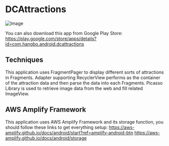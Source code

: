 # DCAttractions
![Image](https://github.com/PrisonerPrice/DCAttractions/blob/master/Images/Landmarks/landmarks_thomas_jefferson_memorial.png?raw=true)

You can also download this app from Google Play Store: https://play.google.com/store/apps/details?id=com.hangbo.android.dcattractions

## Techniques
This application uses FragmentPager to display different sorts of attractions in Fragments. Adapter supporting RecyclerView performs as the container of the attraction data and then parse the data into each Fragments. Picasso Library is used to retrieve image data from the web and fill related ImageView.

## AWS Amplify Framework
This application uses AWS Amplify Framework and its storage function, you should follow these links to get everything setup:
https://aws-amplify.github.io/docs/android/start?ref=amplify-android-btn
https://aws-amplify.github.io/docs/android/storage